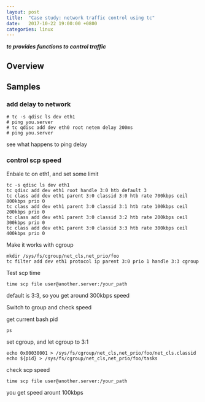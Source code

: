 ```yaml
---
layout: post
title:  "Case study: network traffic control using tc"
date:   2017-10-22 19:00:00 +0800
categories: linux
---
```

***tc provides functions to control traffic***




## Overview

## Samples

### add delay to network

```
# tc -s qdisc ls dev eth1
# ping you.server
# tc qdisc add dev eth0 root netem delay 200ms
# ping you.server
```
see what happens to ping delay


### control scp speed

Enbale tc on eth1, and set some limit

```
tc -s qdisc ls dev eth1
tc qdisc add dev eth1 root handle 3:0 htb default 3
tc class add dev eth1 parent 3:0 classid 3:0 htb rate 700kbps ceil 800kbps prio 0
tc class add dev eth1 parent 3:0 classid 3:1 htb rate 100kbps ceil 200kbps prio 0
tc class add dev eth1 parent 3:0 classid 3:2 htb rate 200kbps ceil 300kbps prio 0
tc class add dev eth1 parent 3:0 classid 3:3 htb rate 300kbps ceil 400kbps prio 0
```

Make it works with cgroup

```
mkdir /sys/fs/cgroup/net_cls,net_prio/foo
tc filter add dev eth1 protocol ip parent 3:0 prio 1 handle 3:3 cgroup
```


Test scp time

```
time scp file user@another.server:/your_path
```

default is 3:3, so you get around 300kbps speed

Switch to group and check speed

get current bash pid
```
ps
```

set cgroup, and let cgroup to 3:1

```
echo 0x00030001 > /sys/fs/cgroup/net_cls,net_prio/foo/net_cls.classid
echo ${pid} > /sys/fs/cgroup/net_cls,net_prio/foo/tasks
```

check scp speed

```
time scp file user@another.server:/your_path
```

you get speed arount 100kbps

